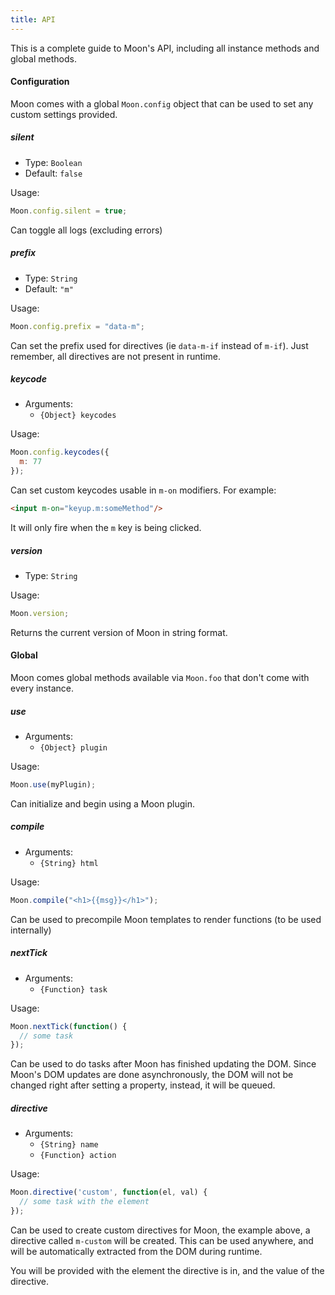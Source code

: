 ```yaml
---
title: API
---
```


This is a complete guide to Moon's API, including all instance methods and global methods.

#### Configuration

Moon comes with a global `Moon.config` object that can be used to set any custom settings provided.

##### **silent**

- Type: `Boolean`
- Default: `false`

Usage:
```js
Moon.config.silent = true;
```

Can toggle all logs (excluding errors)

##### **prefix**

- Type: `String`
- Default: `"m"`

Usage:
```js
Moon.config.prefix = "data-m";
```

Can set the prefix used for directives (ie `data-m-if` instead of `m-if`). Just remember, all directives are not present in runtime.

##### **keycode**

- Arguments:
  - `{Object} keycodes`

Usage:
```js
Moon.config.keycodes({
  m: 77
});
```

Can set custom keycodes usable in `m-on` modifiers. For example:

```html
<input m-on="keyup.m:someMethod"/>
```

It will only fire when the `m` key is being clicked.

##### **version**

- Type: `String`

Usage:

```js
Moon.version;
```

Returns the current version of Moon in string format.

#### Global

Moon comes global methods available via `Moon.foo` that don't come with every instance.

##### **use**

- Arguments:
  - `{Object} plugin`

Usage:
```js
Moon.use(myPlugin);
```

Can initialize and begin using a Moon plugin.

##### **compile**

- Arguments:
  - `{String} html`

Usage:
```js
Moon.compile("<h1>{{msg}}</h1>");
```

Can be used to precompile Moon templates to render functions (to be used internally)

##### **nextTick**

- Arguments:
  - `{Function} task`

Usage:
```js
Moon.nextTick(function() {
  // some task
});
```

Can be used to do tasks after Moon has finished updating the DOM. Since Moon's DOM updates are done asynchronously, the DOM will not be changed right after setting a property, instead, it will be queued.

##### **directive**

- Arguments:
  - `{String} name`
  - `{Function} action`

Usage:
```js
Moon.directive('custom', function(el, val) {
  // some task with the element
});
```

Can be used to create custom directives for Moon, the example above, a directive called `m-custom` will be created. This can be used anywhere, and will be automatically extracted from the DOM during runtime.

You will be provided with the element the directive is in, and the value of the directive.
